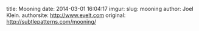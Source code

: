 title: Mooning
date: 2014-03-01 16:04:17
imgur: 
slug: mooning
author: Joel Klein.
authorsite: http://www.evelt.com
original: http://subtlepatterns.com/mooning/
